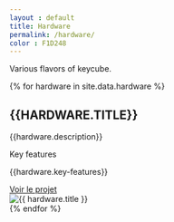 ```yaml
---
layout : default
title: Hardware
permalink: /hardware/
color : F1D248
---
```


<section>

<div class="citation" style="background-color: #{{page.color}}">
	<p>Various flavors of keycube.</p>	
</div>

  {% for hardware in site.data.hardware %}
  <div class = hardware>
        <div class = "description">
        <h2 style="text-transform : uppercase"><i class="fa-solid fa-square" style="color: #{{ page.color }}"></i> {{hardware.title}} </h2>
        <p>{{hardware.description}}</p>
        <p style="color: #{{ page.color }}"> Key features</p> 
        <p> {{hardware.key-features}} </p>
        <a href="{{hardware.git-link}}" class = "link"> Voir le projet </a>
        </div>
        <div class = "img-container">
            <img src="{{ hardware.image }}" alt="{{ hardware.title }}">
        </div>
    </div>
  {% endfor %}

</section>